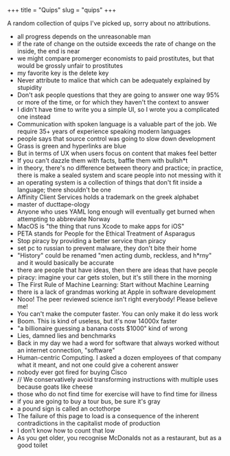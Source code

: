+++
title = "Quips"
slug = "quips"
+++

A random collection of quips I've picked up, sorry about no attributions.

 * all progress depends on the unreasonable man
 * if the rate of change on the outside exceeds the rate of change on the inside, the end is near
 * we might compare promerger economists to paid prostitutes, but that would be grossly unfair to prostitutes
 * my favorite key is the delete key
 * Never attribute to malice that which can be adequately explained by stupidity
 * Don't ask people questions that they are going to answer one way 95% or more of the time, or for which they haven't the context to answer
 * I didn't have time to write you a simple UI, so I wrote you a complicated one instead
 * Communication with spoken language is a valuable part of the job. We require 35+ years of experience speaking modern languages
 * people says that source control was going to slow down development
 * Grass is green and hyperlinks are blue
 * But in terms of UX when users focus on content that makes feel better
 * If you can't dazzle them with facts, baffle them with bullsh*t
 * in theory, there's no difference between theory and practice; in practice, there is make a sealed system and scare people into not messing with it
 * an operating system is a collection of things that don't fit inside a language; there shouldn't be one
 * Affinity Client Services holds a trademark on the greek alphabet
 * master of ducttape-ology
 * Anyone who uses YAML long enough will eventually get burned when attempting to abbreviate Norway
 * MacOS is "the thing that runs Xcode to make apps for iOS"
 * PETA stands for People for the Ethical Treatment of Asparagus
 * Stop piracy by providing a better service than piracy
 * set pc to russian to prevent malware, they don't bite their home
 * "History" could be renamed "men acting dumb, reckless, and h*rny" and it would basically be accurate
 * there are people that have ideas, then there are ideas that have people
 * piracy: imagine your car gets stolen, but it's still there in the morning
 * The First Rule of Machine Learning: Start without Machine Learning
 * there is a lack of grandmas working at Apple in software development
 * Nooo! The peer reviewed science isn't right everybody! Please believe me!
 * You can't make the computer faster. You can only make it do less work
 * Boom. This is kind of useless, but it's now 14000x faster
 * "a billionaire guessing a banana costs $1000" kind of wrong
 * Lies, damned lies and benchmarks
 * Back in my day we had a word for software that always worked without an internet connection, "software"
 * Human-centric Computing. I asked a dozen employees of that company what it meant, and not one could give a coherent answer
 * nobody ever got fired for buying Cisco
 * // We conservatively avoid transforming instructions with multiple uses because goats like cheese
 * those who do not find time for exercise will have to find time for illness
 * if you are going to buy a tour bus, be sure it's gray
 * a pound sign is called an octothorpe
 * The failure of this page to load is a consequence of the inherent contradictions in the capitalist mode of production
 * I don’t know how to count that low
 * As you get older, you recognise McDonalds not as a restaurant, but as a good toilet

